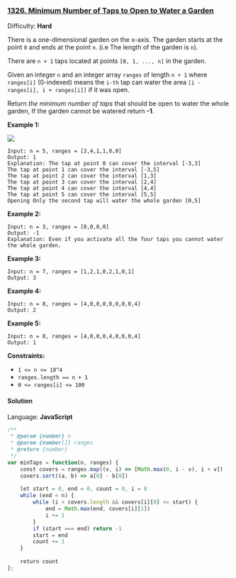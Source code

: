 ### [1326\. Minimum Number of Taps to Open to Water a Garden](https://leetcode.com/problems/minimum-number-of-taps-to-open-to-water-a-garden/)

Difficulty: **Hard**


There is a one-dimensional garden on the x-axis. The garden starts at the point `0` and ends at the point `n`. (i.e The length of the garden is `n`).

There are `n + 1` taps located at points `[0, 1, ..., n]` in the garden.

Given an integer `n` and an integer array `ranges` of length `n + 1` where `ranges[i]` (0-indexed) means the `i-th` tap can water the area `[i - ranges[i], i + ranges[i]]` if it was open.

Return _the minimum number of taps_ that should be open to water the whole garden, If the garden cannot be watered return **-1**.

**Example 1:**

![](https://assets.leetcode.com/uploads/2020/01/16/1685_example_1.png)

```
Input: n = 5, ranges = [3,4,1,1,0,0]
Output: 1
Explanation: The tap at point 0 can cover the interval [-3,3]
The tap at point 1 can cover the interval [-3,5]
The tap at point 2 can cover the interval [1,3]
The tap at point 3 can cover the interval [2,4]
The tap at point 4 can cover the interval [4,4]
The tap at point 5 can cover the interval [5,5]
Opening Only the second tap will water the whole garden [0,5]
```

**Example 2:**

```
Input: n = 3, ranges = [0,0,0,0]
Output: -1
Explanation: Even if you activate all the four taps you cannot water the whole garden.
```

**Example 3:**

```
Input: n = 7, ranges = [1,2,1,0,2,1,0,1]
Output: 3
```

**Example 4:**

```
Input: n = 8, ranges = [4,0,0,0,0,0,0,0,4]
Output: 2
```

**Example 5:**

```
Input: n = 8, ranges = [4,0,0,0,4,0,0,0,4]
Output: 1
```

**Constraints:**

*   `1 <= n <= 10^4`
*   `ranges.length == n + 1`
*   `0 <= ranges[i] <= 100`


#### Solution

Language: **JavaScript**

```javascript
/**
 * @param {number} n
 * @param {number[]} ranges
 * @return {number}
 */
var minTaps = function(n, ranges) {
    const covers = ranges.map((v, i) => [Math.max(0, i - v), i + v])
    covers.sort((a, b) => a[0] - b[0])
    
    let start = 0, end = 0, count = 0, i = 0
    while (end < n) {
        while (i < covers.length && covers[i][0] <= start) {
            end = Math.max(end, covers[i][1])
            i += 1
        }
        if (start === end) return -1
        start = end
        count += 1
    }
    
    return count
};
```